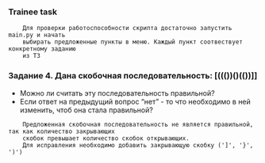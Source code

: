 ### Trainee task
```
    Для проверки работоспособности скрипта достаточно запустить main.py и начать 
    выбирать предложенные пункты в меню. Каждый пункт соотвествует конкретному заданию
    из ТЗ
```
### Задание 4. Дана скобочная последовательность: [((())()(())]]
- Можно ли считать эту последовательность правильной?
- Если ответ на предыдущий вопрос “нет” - то что необходимо в ней изменить, чтоб она стала правильной?
```
    Предложенная скобочная последовательность не является правильной, так как количество закрывающих
    скобок превышает количество скобок открывающих. 
    Для исправления необходимо добавить закрывающую скобку (']', '}', ')')
```
